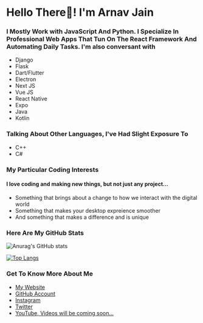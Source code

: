 # Hello There👋! I'm Arnav Jain

### I Mostly Work with **JavaScript** And **Python**. I Specialize In Professional Web Apps That Tun On The **React Framework** And **Automating** Daily Tasks. I'm also conversant with

- Django
- Flask
- Dart/Flutter
- Electron
- Next JS
- Vue JS
- React Native
- Expo
- Java
- Kotlin

### Talking About Other Languages, I've Had Slight Exposure To
- C++
- C#

### My Particular Coding Interests
#### I love coding and making new things, but not just any project...
- Something that brings about a change to how we interact with the digital world
- Something that makes your desktop expreience smoother
- And something that makes a difference and is unique

### Here Are My GitHub Stats
![Anurag's GitHub stats](https://github-readme-stats.vercel.app/api?username=arnavjainn06&show_icons=true&theme=blueberry)

[![Top Langs](https://github-readme-stats.vercel.app/api/top-langs/?username=arnavjainn06&layout=compact&theme=blueberry)](https://github.com/arnavjainn06/github-readme-stats)


### Get To Know More About Me
- [My Website](https://arnavjain.in)
- [GitHub Account](https://github.com/arnavjainn06)
- [Instagram](https://www.instagram.com/arnavj_)
- [Twitter](https://twitter.com/ArnavJa35936569)
- [YouTube, Videos will be coming soon...](https://www.youtube.com/channel/UCQ36aF0YxOxqMrflxsvKr2Q)
